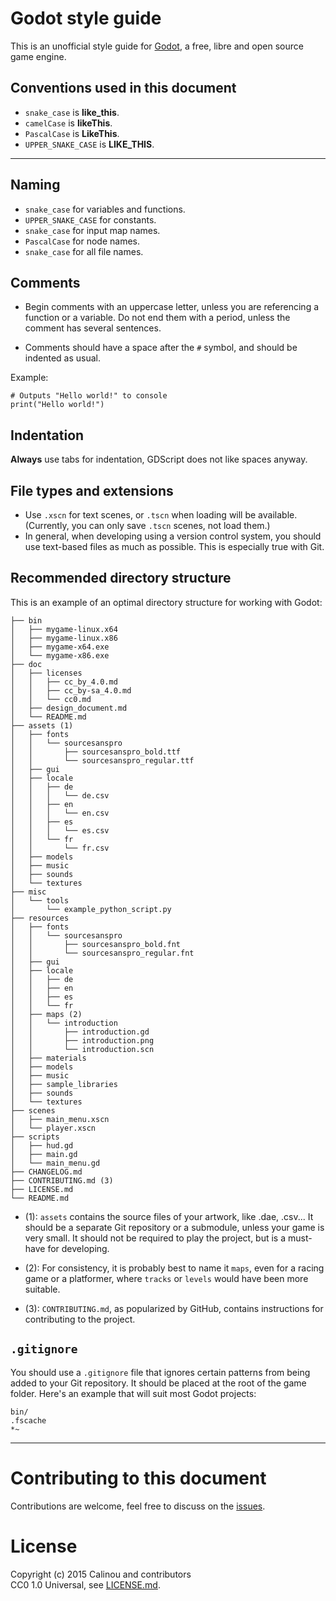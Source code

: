 # Godot style guide

This is an unofficial style guide for [Godot](http://godotengine.org), a free,
libre and open source game engine.

## Conventions used in this document

- `snake_case` is **like_this**.
- `camelCase` is **likeThis**.
- `PascalCase` is **LikeThis**.
- `UPPER_SNAKE_CASE` is **LIKE_THIS**.

___

## Naming

- `snake_case` for variables and functions.
- `UPPER_SNAKE_CASE` for constants.
- `snake_case` for input map names.
- `PascalCase` for node names.
- `snake_case` for all file names.

## Comments

- Begin comments with an uppercase letter, unless you are referencing a function
  or a variable. Do not end them with a period, unless the comment has several
  sentences.

- Comments should have a space after the `#` symbol, and should be indented as
  usual.

Example:

```gdscript
# Outputs "Hello world!" to console
print("Hello world!")
```

## Indentation

**Always** use tabs for indentation, GDScript does not like spaces anyway.

## File types and extensions

- Use `.xscn` for text scenes, or `.tscn` when loading will be available.
  (Currently, you can only save `.tscn` scenes, not load them.)
- In general, when developing using a version control system, you should use
  text-based files as much as possible. This is especially true with Git.

## Recommended directory structure

This is an example of an optimal directory structure for working with Godot:

```
├── bin
│   ├── mygame-linux.x64
│   ├── mygame-linux.x86
│   ├── mygame-x64.exe
│   └── mygame-x86.exe
├── doc
│   ├── licenses
│   │   ├── cc_by_4.0.md
│   │   ├── cc_by-sa_4.0.md
│   │   └── cc0.md
│   ├── design_document.md
│   └── README.md
├── assets (1)
│   ├── fonts
│   │   └── sourcesanspro
│   │       ├── sourcesanspro_bold.ttf
│   │       └── sourcesanspro_regular.ttf
│   ├── gui
│   ├── locale
│   │   ├── de
│   │   │   └── de.csv
│   │   ├── en
│   │   │   └── en.csv
│   │   ├── es
│   │   │   └── es.csv
│   │   └── fr
│   │       └── fr.csv
│   ├── models
│   ├── music
│   ├── sounds
│   └── textures
├── misc
│   └── tools
│       └── example_python_script.py
├── resources
│   ├── fonts
│   │   └── sourcesanspro
│   │       ├── sourcesanspro_bold.fnt
│   │       └── sourcesanspro_regular.fnt
│   ├── gui
│   ├── locale
│   │   ├── de
│   │   ├── en
│   │   ├── es
│   │   └── fr
│   ├── maps (2)
│   │   └── introduction
│   │       ├── introduction.gd
│   │       ├── introduction.png
│   │       └── introduction.scn
│   ├── materials
│   ├── models
│   ├── music
│   ├── sample_libraries
│   ├── sounds
│   └── textures
├── scenes
│   ├── main_menu.xscn
│   └── player.xscn
├── scripts
│   ├── hud.gd
│   ├── main.gd
│   └── main_menu.gd
├── CHANGELOG.md
├── CONTRIBUTING.md (3)
├── LICENSE.md
└── README.md
```

- (1): `assets` contains the source files of your artwork, like .dae, .csv... It
  should be a separate Git repository or a submodule, unless
  your game is very small. It should not be required to play the project, but is
  a must-have for developing.

- (2): For consistency, it is probably best to name it `maps`, even for a racing
  game or a platformer, where `tracks` or `levels` would have been more
  suitable.

- (3): `CONTRIBUTING.md`, as popularized by GitHub, contains instructions for
  contributing to the project.

## `.gitignore`

You should use a `.gitignore` file that ignores certain patterns from being
added to your Git repository. It should be placed at the root of the game
folder. Here's an example that will suit most Godot projects:

```
bin/
.fscache
*~
```

___

# Contributing to this document

Contributions are welcome, feel free to discuss on the
[issues](https://github.com/Calinou/godot-style-guide/issues).

# License

Copyright (c) 2015 Calinou and contributors  
CC0 1.0 Universal, see [LICENSE.md](LICENSE.md).
